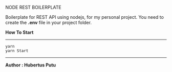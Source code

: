 NODE REST BOILERPLATE

Boilerplate for REST API using nodejs, for my personal project. You need to create the  **.env** file in your project folder. 

**How To Start**

----

    yarn
    yarn Start
----
**Author : Hubertus Putu**
